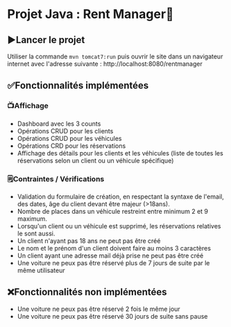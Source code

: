 # Projet Java : Rent Manager🚗

## ▶️Lancer le projet
Utiliser la commande `mvn tomcat7:run` puis ouvrir le site dans un navigateur internet avec l'adresse suivante :
http://localhost:8080/rentmanager

## ✅Fonctionnalités implémentées
### 📺Affichage
* Dashboard avec les 3 counts
* Opérations CRUD pour les clients
* Opérations CRUD pour les véhicules
* Opérations CRD pour les réservations
* Affichage des détails pour les clients et les véhicules (liste de toutes les réservations selon un client ou un véhicule spécifique)

### 🗒️Contraintes / Vérifications
* Validation du formulaire de création, en respectant la syntaxe de l'email, des dates, âge du client devant être majeur (>18ans).
* Nombre de places dans un véhicule restreint entre minimum 2 et 9 maximum.
* Lorsqu'un client ou un véhicule est supprimé, les réservations relatives le sont aussi.
* Un client n'ayant pas 18 ans ne peut pas être créé
* Le nom et le prénom d'un client doivent faire au moins 3 caractères
* Un client ayant une adresse mail déjà prise ne peut pas être créé
* Une voiture ne peux pas être réservé plus de 7 jours de suite par le même utilisateur

## ❌Fonctionnalités non implémentées
* Une voiture ne peux pas être réservé 2 fois le même jour
* Une voiture ne peux pas être réservé 30 jours de suite sans pause

